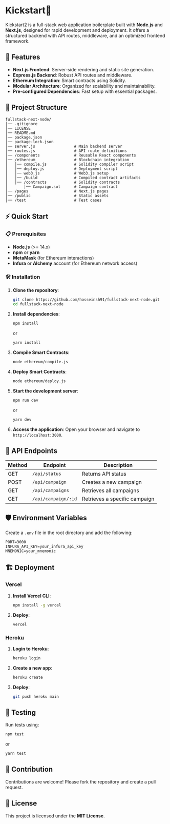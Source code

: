 # Kickstart🚀

Kickstart2 is a full-stack web application boilerplate built with **Node.js** and **Next.js**, designed for rapid development and deployment. It offers a structured backend with API routes, middleware, and an optimized frontend framework.

## 🌟 Features

- **Next.js Frontend**: Server-side rendering and static site generation.
- **Express.js Backend**: Robust API routes and middleware.
- **Ethereum Integration**: Smart contracts using Solidity.
- **Modular Architecture**: Organized for scalability and maintainability.
- **Pre-configured Dependencies**: Fast setup with essential packages.

## 📂 Project Structure

```
fullstack-next-node/
│── .gitignore
│── LICENSE
│── README.md
│── package.json
│── package-lock.json
│── server.js                 # Main backend server
│── routes.js                 # API route definitions
│── /components               # Reusable React components
│── /ethereum                 # Blockchain integration
│   │── compile.js            # Solidity compiler script
│   │── deploy.js             # Deployment script
│   │── web3.js               # Web3.js setup
│   │── /build                # Compiled contract artifacts
│   │── /contracts            # Solidity contracts
│       │── Campaign.sol      # Campaign contract
│── /pages                    # Next.js pages
│── /public                   # Static assets
│── /test                     # Test cases
```

## ⚡ Quick Start

### 📋 Prerequisites

- **Node.js** (>= 14.x)
- **npm** or **yarn**
- **MetaMask** (for Ethereum interactions)
- **Infura** or **Alchemy** account (for Ethereum network access)

### 🛠 Installation

1. **Clone the repository**:
   ```bash
   git clone https://github.com/hosseinsh91/fullstack-next-node.git
   cd fullstack-next-node
   ```

2. **Install dependencies**:
   ```bash
   npm install
   ```
   or
   ```bash
   yarn install
   ```

3. **Compile Smart Contracts**:
   ```bash
   node ethereum/compile.js
   ```

4. **Deploy Smart Contracts**:
   ```bash
   node ethereum/deploy.js
   ```

5. **Start the development server**:
   ```bash
   npm run dev
   ```
   or
   ```bash
   yarn dev
   ```

6. **Access the application**:
   Open your browser and navigate to `http://localhost:3000`.

## 🔗 API Endpoints

| Method | Endpoint           | Description                |
|--------|--------------------|----------------------------|
| GET    | `/api/status`      | Returns API status         |
| POST   | `/api/campaign`    | Creates a new campaign     |
| GET    | `/api/campaigns`   | Retrieves all campaigns    |
| GET    | `/api/campaign/:id`| Retrieves a specific campaign |

## 🛡 Environment Variables

Create a `.env` file in the root directory and add the following:

```
PORT=3000
INFURA_API_KEY=your_infura_api_key
MNEMONIC=your_mnemonic
```

## 🏗 Deployment

### Vercel

1. **Install Vercel CLI**:
   ```bash
   npm install -g vercel
   ```

2. **Deploy**:
   ```bash
   vercel
   ```

### Heroku

1. **Login to Heroku**:
   ```bash
   heroku login
   ```

2. **Create a new app**:
   ```bash
   heroku create
   ```

3. **Deploy**:
   ```bash
   git push heroku main
   ```

## 🧪 Testing

Run tests using:

```bash
npm test
```
or
```bash
yarn test
```

## 🤝 Contribution

Contributions are welcome! Please fork the repository and create a pull request.

## 📜 License

This project is licensed under the **MIT License**.



